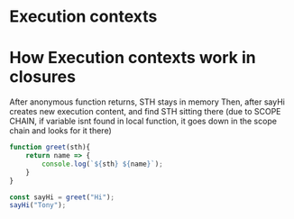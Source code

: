 # Execution contexts


# How Execution contexts work in closures
After anonymous function returns, STH stays in memory
Then, after sayHi creates new execution content, and find STH sitting there
(due to SCOPE CHAIN, if variable isnt found in local function, it goes down in the scope chain and looks for it there)


```javascript
function greet(sth){
    return name => {
        console.log(`${sth} ${name}`);
    }
}

const sayHi = greet("Hi");
sayHi("Tony");

```
